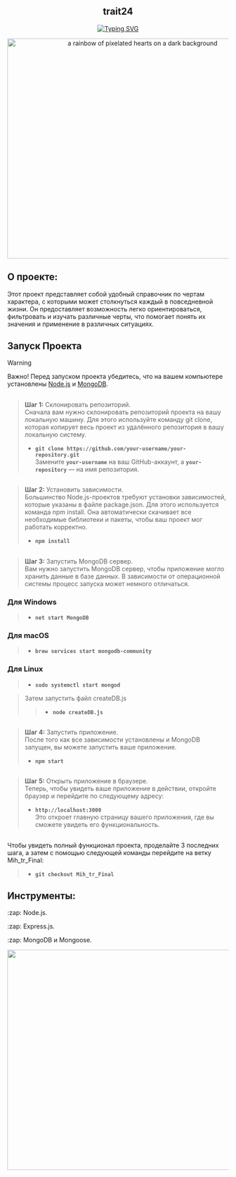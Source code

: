<div align = 'center'>
  
 ## trait24


[![Typing SVG](https://readme-typing-svg.herokuapp.com?font=Fira+Code&pause=1000&color=F74256&width=435&lines=Это+мой+учебный+проект+Trait)](https://git.io/typing-svg)

<img src="https://media1.tenor.com/m/thfhCT8_s9wAAAAC/undertale-under-tale-hearts.gif" width="600" height="500" alt="a rainbow of pixelated hearts on a dark background">
</div>
 
  
  ## О проекте:
 Этот проект представляет собой удобный справочник по чертам характера, с которыми может столкнуться каждый в повседневной жизни. Он предоставляет возможность легко ориентироваться, фильтровать и изучать различные черты, что помогает понять их значения и применение в различных ситуациях.
 ## Запуск Проекта 
 > [!WARNING]
> Важно! Перед запуском проекта убедитесь, что на вашем компьютере установлены [Node.js](https://nodejs.org/en/download/) и [MongoDB](https://www.mongodb.com/try/download/community).
##
<div align = 'left'> 
  
> <b>Шаг 1:</b> Склонировать репозиторий.<br>
Сначала вам нужно склонировать репозиторий проекта на вашу локальную машину. Для этого используйте команду git clone, которая копирует весь проект из удалённого репозитория в вашу локальную систему.
> - **`git clone https://github.com/your-username/your-repository.git`**</br>
> Замените **`your-username`** на ваш GitHub-аккаунт, а **`your-repository`** — на имя репозитория.
>
  
##
><b>Шаг 2:</b> Установить зависимости.<br>
>Большинство Node.js-проектов требуют установки зависимостей, которые указаны в файле package.json. Для этого используется команда npm install. Она автоматически скачивает все необходимые библиотеки и пакеты, чтобы ваш проект мог работать корректно.
> - **`npm install`**</br>
##
><b>Шаг 3:</b> Запустить MongoDB сервер.<br>
>Вам нужно запустить MongoDB сервер, чтобы приложение могло хранить данные в базе данных. В зависимости от операционной системы процесс запуска может немного отличаться. 
### Для Windows
> - **`net start MongoDB`**</br>
### Для macOS
> - **`brew services start mongodb-community`**</br>
### Для Linux
> - **`sudo systemctl start mongod`**</br>

> Затем запустить файл createDB.js
> > - **`node createDB.js`**
##
><b>Шаг 4:</b> Запустить приложение.<br>
>После того как все зависимости установлены и MongoDB запущен, вы можете запустить ваше приложение.
>- **`npm start`**</br>
##
><b>Шаг 5:</b> Открыть приложение в браузере.<br>
>Теперь, чтобы увидеть ваше приложение в действии, откройте браузер и перейдите по следующему адресу:
>- **`http://localhost:3000`**</br>
> Это откроет главную страницу вашего приложения, где вы сможете увидеть его функциональность.
##
Чтобы увидеть полный функционал проекта, проделайте 3 последних шага, а затем с помощью следующей команды перейдите на ветку Mih_tr_Final:
> - **`git checkout Mih_tr_Final`**</br>
## Инструменты:
<p>:zap: Node.js.</p>
<p>:zap: Express.js.</p>
<p>:zap: MongoDB и Mongoose.</p>
</div>


<img src="https://web.telegram.org/6a9c90be-c7d8-4ff5-8314-04b7242fb764" width="600" height="500">



